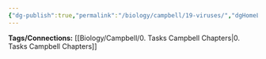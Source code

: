```yaml
---
{"dg-publish":true,"permalink":"/biology/campbell/19-viruses/","dgHomeLink":true,"dgPassFrontmatter":true}
---
```


**Tags/Connections:**
[[Biology/Campbell/0. Tasks Campbell Chapters|0. Tasks Campbell Chapters]]